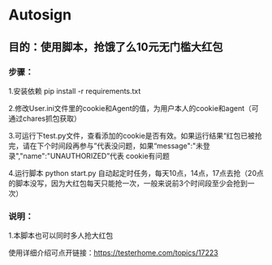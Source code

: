 # Autosign
## 目的：使用脚本，抢饿了么10元无门槛大红包<br>
### 步骤：<br>
1.安装依赖  pip install -r requirements.txt<br>

2.修改User.ini文件里的cookie和Agent的值，为用户本人的cookie和agent（可通过chares抓包获取）<br>

3.可运行下test.py文件，查看添加的cookie是否有效。如果运行结果“红包已被抢完，请在下个时间段再参与”代表没问题，如果“message":"未登录","name":"UNAUTHORIZED”代表
  cookie有问题<br>

4.运行脚本 python start.py  自动起定时任务，每天10点，14点，17点去抢（20点的脚本没写，因为大红包每天只能抢一次，一般来说前3个时间段至少会抢到一次）<br>

### 说明：<br>
1.本脚本也可以同时多人抢大红包<br>

使用详细介绍可点开链接：https://testerhome.com/topics/17223
